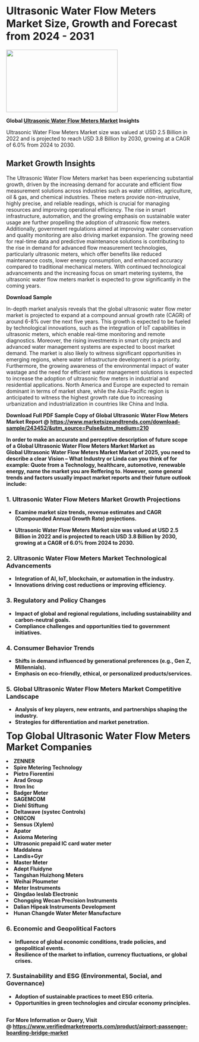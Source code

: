 <H1>Ultrasonic Water Flow Meters Market Size, Growth and Forecast from 2024 - 2031</H1><img class="aligncenter size-medium wp-image-584254" src="https://thirdeyenews.in/wp-content/uploads/2024/09/Global-Market-Research-300x168.jpeg" alt="" width="300" height="168" /><p><strong>Global&nbsp;<a href="https://www.marketsizeandtrends.com/download-sample/243452/&amp;utm_source=Pulse&amp;utm_medium=210">Ultrasonic Water Flow Meters Market</a> Insights</strong></p><p>Ultrasonic Water Flow Meters Market size was valued at USD 2.5 Billion in 2022 and is projected to reach USD 3.8 Billion by 2030, growing at a CAGR of 6.0% from 2024 to 2030.</p><p><h2>Market Growth Insights</h2> <p>The Ultrasonic Water Flow Meters market has been experiencing substantial growth, driven by the increasing demand for accurate and efficient flow measurement solutions across industries such as water utilities, agriculture, oil & gas, and chemical industries. These meters provide non-intrusive, highly precise, and reliable readings, which is crucial for managing resources and improving operational efficiency. The rise in smart infrastructure, automation, and the growing emphasis on sustainable water usage are further propelling the adoption of ultrasonic flow meters. Additionally, government regulations aimed at improving water conservation and quality monitoring are also driving market expansion. The growing need for real-time data and predictive maintenance solutions is contributing to the rise in demand for advanced flow measurement technologies, particularly ultrasonic meters, which offer benefits like reduced maintenance costs, lower energy consumption, and enhanced accuracy compared to traditional mechanical meters. With continued technological advancements and the increasing focus on smart metering systems, the ultrasonic water flow meters market is expected to grow significantly in the coming years.</p> <p><strong>Download Sample</strong></p> <p>In-depth market analysis reveals that the global ultrasonic water flow meter market is projected to expand at a compound annual growth rate (CAGR) of around 6-8% over the next five years. This growth is expected to be fueled by technological innovations, such as the integration of IoT capabilities in ultrasonic meters, which enable real-time monitoring and remote diagnostics. Moreover, the rising investments in smart city projects and advanced water management systems are expected to boost market demand. The market is also likely to witness significant opportunities in emerging regions, where water infrastructure development is a priority. Furthermore, the growing awareness of the environmental impact of water wastage and the need for efficient water management solutions is expected to increase the adoption of ultrasonic flow meters in industrial and residential applications. North America and Europe are expected to remain dominant in terms of market share, while the Asia-Pacific region is anticipated to witness the highest growth rate due to increasing urbanization and industrialization in countries like China and India.</p> <p><strong></p><p><span class=""><strong>Download Full PDF Sample Copy of Global Ultrasonic Water Flow Meters Market Report</strong> @ <a href="https://www.marketsizeandtrends.com/download-sample/243452/&amp;utm_source=Pulse&amp;utm_medium=210" target="_blank">https://www.marketsizeandtrends.com/download-sample/243452/&amp;utm_source=Pulse&amp;utm_medium=210</a></span></p><p>In order to make an accurate and perceptive description of future scope of a Global&nbsp;Ultrasonic Water Flow Meters Market Market as Global&nbsp;Ultrasonic Water Flow Meters Market Market of 2025, you need to describe a clear Vision &ndash; What Industry or Linda can you think of for example: Quote from a Technology, healthcare, automotive, renewable energy, name the market you are Reffering to. However, some general trends and factors usually impact market reports and their future outlook include:</p><h3>1.&nbsp;<strong>Ultrasonic Water Flow Meters Market Growth Projections</strong></h3><ul><li>Examine market size trends, revenue estimates and CAGR (Compounded Annual Growth Rate) projections.</li><li><p>Ultrasonic Water Flow Meters Market size was valued at USD 2.5 Billion in 2022 and is projected to reach USD 3.8 Billion by 2030, growing at a CAGR of 6.0% from 2024 to 2030.</p></li></ul><h3>2.&nbsp;<strong>Ultrasonic Water Flow Meters Market Technological Advancements</strong></h3><ul><li>Integration of AI, IoT, blockchain, or automation in the industry.</li><li>Innovations driving cost reductions or improving efficiency.</li></ul><h3>3.&nbsp;<strong>Regulatory and Policy Changes</strong></h3><ul><li>Impact of global and regional regulations, including sustainability and carbon-neutral goals.</li><li>Compliance challenges and opportunities tied to government initiatives.</li></ul><h3>4.&nbsp;<strong>Consumer Behavior Trends</strong></h3><ul><li>Shifts in demand influenced by generational preferences (e.g., Gen Z, Millennials).</li><li>Emphasis on eco-friendly, ethical, or personalized products/services.</li></ul><h3>5.&nbsp;<strong>Global Ultrasonic Water Flow Meters Market Competitive Landscape</strong></h3><ul><li>Analysis of key players, new entrants, and partnerships shaping the industry.</li><li>Strategies for differentiation and market penetration.</li></ul><p data-pm-slice="1 1 []"><span style="color: inherit; font-family: inherit; font-size: 25px;">Top Global Ultrasonic Water Flow Meters Market Companies</span></p><div class="" data-test-id=""><p><li>ZENNER</li><li> Spire Metering Technology</li><li> Pietro Fiorentini</li><li> Arad Group</li><li> Itron Inc</li><li> Badger Meter</li><li> SAGEMCOM</li><li> Diehl Stiftung</li><li> Deltawave (systec Controls)</li><li> ONICON</li><li> Sensus (Xylem)</li><li> Apator</li><li> Axioma Metering</li><li> Ultrasonic prepaid IC card water meter</li><li> Maddalena</li><li> Landis+Gyr</li><li> Master Meter</li><li> Adept Fluidyne</li><li> Tangshan Huizhong Meters</li><li> Weihai Ploumeter</li><li> Meter Instruments</li><li> Qingdao Ieslab Electronic</li><li> Chongqing Wecan Precision Instruments</li><li> Dalian Hipeak Instruments Development</li><li> Hunan Changde Water Meter Manufacture</li></p></div><h3>6.&nbsp;<strong>Economic and Geopolitical Factors</strong></h3><ul><li>Influence of global economic conditions, trade policies, and geopolitical events.</li><li>Resilience of the market to inflation, currency fluctuations, or global crises.</li></ul><h3>7.&nbsp;<strong>Sustainability and ESG (Environmental, Social, and Governance)</strong></h3><ul><li>Adoption of sustainable practices to meet ESG criteria.</li><li>Opportunities in green technologies and circular economy principles.</li></ul><h2><strong style="font-size: 14px;">For More Information or Query, Visit @&nbsp;</strong><a style="background-color: #ffffff; font-size: 14px;" href="https://www.marketsizeandtrends.com/report/ultrasonic-water-flow-meters-market/" target="_blank">https://www.verifiedmarketreports.com/product/airport-passenger-boarding-bridge-market</a></h2>
